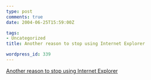 ```yaml
---
type: post
comments: true
date: 2004-06-25T15:59:00Z

tags:
- Uncategorized
title: Another reason to stop using Internet Explorer

wordpress_id: 339
---
```


[Another reason to stop using Internet Explorer](http://news.bbc.co.uk/1/hi/technology/3840101.stm)
